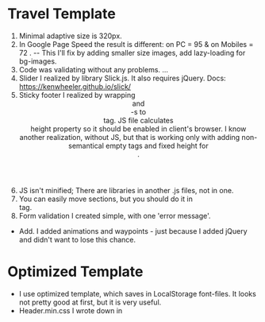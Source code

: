 # Travel Template

1) Minimal adaptive size is 320px.
2) In Google Page Speed the result is different: on PC = 95 & on Mobiles = 72 . 
    -- This I'll fix by adding smaller size images, add lazy-loading for bg-images.
3) Code was validating without any problems.
...
4) Slider I realized by library Slick.js. It also requires jQuery. 
  Docs: https://kenwheeler.github.io/slick/
5) Sticky footer I realized by wrapping <header> and <section>-s to <main> tag. JS file calculates <footer> height property so it should be enabled in client's browser. I know another realization, without JS, but that is working only with adding non-semantical empty tags and fixed height for <footer>.
6) JS isn't minified;  There are libraries in another .js files, not in one.
7) You can easily move sections, but you should do it in <main> tag.
8) Form validation I created simple, with one 'error message'.
  
* Add. I added animations and waypoints - just because I added jQuery and didn't want to lose this chance.

# Optimized Template

- I use optimized template, which saves in LocalStorage font-files. It looks not pretty good at first, but it is very useful.
- Header.min.css I wrote down in <style> tag at the beginning of index.html. It is very important for making template load more faster, then usual. I could place also a structure.min.css file in <style> tag below, but I didn't.
  
# What I haven't done yet

!-- Lazy load I've made only for one image - because I have few tags <img> in this template, but a lot of background-images. I will realize that in seem way as I did with simple img - replacing to real-img from dummy.

!-- In mobile version of site I should put smaller images than in default size for PC. Google Page Speed decreases the rating because of it. It's easy to made, so I will have updated template
